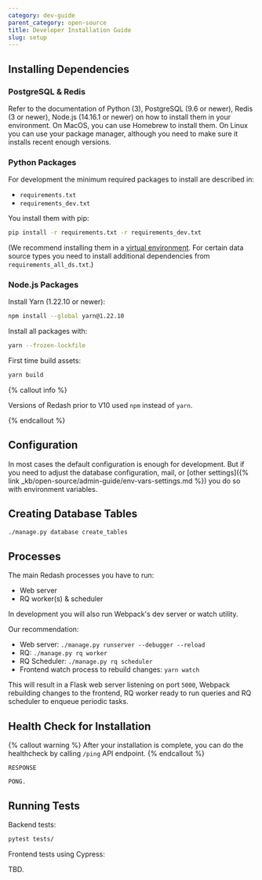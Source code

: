 ```yaml
---
category: dev-guide
parent_category: open-source
title: Developer Installation Guide
slug: setup
---
```


## Installing Dependencies

### PostgreSQL & Redis

Refer to the documentation of Python (3), PostgreSQL (9.6 or newer), Redis (3 or
newer), Node.js (14.16.1 or newer) on how to install them in your environment.
On MacOS, you can use Homebrew to install them. On Linux you can use your
package manager, although you need to make sure it installs recent enough
versions.

### Python Packages

For development the minimum required packages to install are described in:

- `requirements.txt`
- `requirements_dev.txt`

You install them with pip:

```bash
pip install -r requirements.txt -r requirements_dev.txt
```

(We recommend installing them in a
[virtual environment](https://docs.python.org/3/tutorial/venv.html). For
certain data source types you need to install additional dependencies from
`requirements_all_ds.txt`.)

### Node.js Packages

Install Yarn (1.22.10 or newer):

```bash
npm install --global yarn@1.22.10
```

Install all packages with:

```bash
yarn --frozen-lockfile
```

First time build assets:

```bash
yarn build
```

{% callout info %}

Versions of Redash prior to V10 used `npm` instead of `yarn`.

{% endcallout %}

## Configuration

In most cases the default configuration is enough for development. But if you
need to adjust the database configuration, mail, or [other
settings]({% link _kb/open-source/admin-guide/env-vars-settings.md %}) you do so
with environment variables.

## Creating Database Tables

```bash
./manage.py database create_tables
```

## Processes

The main Redash processes you have to run:

- Web server
- RQ worker(s) & scheduler

In development you will also run Webpack's dev server or watch utility.

Our recommendation:

- Web server: `./manage.py runserver --debugger --reload`
- RQ: `./manage.py rq worker`
- RQ Scheduler: `./manage.py rq scheduler`
- Frontend watch process to rebuild changes: `yarn watch`

This will result in a Flask web server listening on port `5000`, Webpack
rebuilding changes to the frontend, RQ worker ready to run queries and RQ
scheduler to enqueue periodic tasks.

## Health Check for Installation

{% callout warning %}
After your installation is complete, you can do the healthcheck by calling `/ping` API endpoint.
{% endcallout %}

```
RESPONSE

PONG.
```

## Running Tests

Backend tests:

```bash
pytest tests/
```

Frontend tests using Cypress:

TBD.
